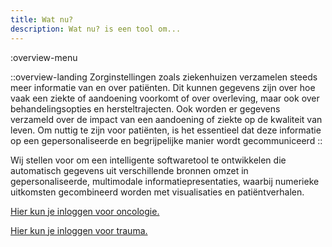 ```yaml
---
title: Wat nu?
description: Wat nu? is een tool om...
--- 
```

:overview-menu

::overview-landing 
Zorginstellingen zoals ziekenhuizen verzamelen steeds meer informatie van en over patiënten. Dit kunnen gegevens zijn over hoe vaak een ziekte of aandoening voorkomt of over overleving, maar ook over behandelingsopties en hersteltrajecten. Ook worden er gegevens verzameld over de impact van een aandoening of ziekte op de kwaliteit van leven. Om nuttig te zijn voor patiënten, is het essentieel dat deze informatie op een gepersonaliseerde en begrijpelijke manier wordt gecommuniceerd
::

Wij stellen voor om een ​​intelligente softwaretool te ontwikkelen die automatisch gegevens uit verschillende bronnen omzet in gepersonaliseerde, multimodale informatiepresentaties, waarbij numerieke uitkomsten gecombineerd worden met visualisaties en patiëntverhalen.

[Hier kun je inloggen voor oncologie.](/login/oncology)

[Hier kun je inloggen voor trauma.](/login/trauma)